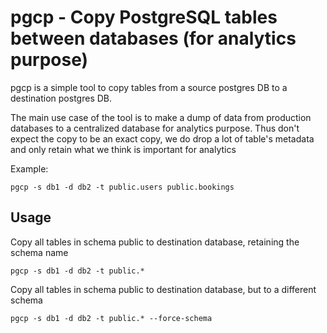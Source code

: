 # pgcp - Copy PostgreSQL tables between databases (for analytics purpose)

pgcp is a simple tool to copy tables from a source postgres DB to a destination postgres DB.


The main use case of the tool is to make a dump of data from production databases
 to a centralized database for analytics purpose. Thus don't expect the copy to be an exact copy,
 we do drop a lot of table's metadata and only retain what we think is important for analytics

Example:

    pgcp -s db1 -d db2 -t public.users public.bookings

## Usage

Copy all tables in schema public to destination database, retaining the schema name

    pgcp -s db1 -d db2 -t public.*

Copy all tables in schema public to destination database, but to a different schema

    pgcp -s db1 -d db2 -t public.* --force-schema



